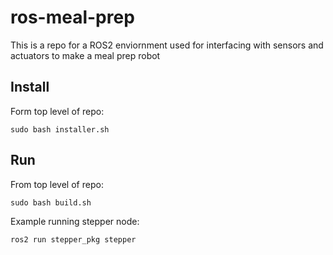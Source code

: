 # ros-meal-prep
This is a repo for a ROS2 enviornment used for interfacing with sensors and actuators to make a meal prep robot

## Install

Form top level of repo:
``` 
sudo bash installer.sh
``` 

## Run

From top level of repo:

``` 
sudo bash build.sh
```

Example running stepper node:
``` 
ros2 run stepper_pkg stepper
``` 
